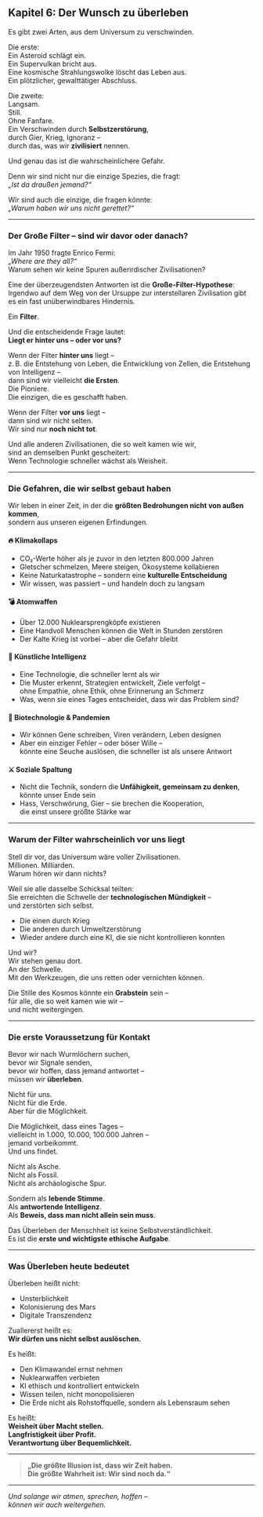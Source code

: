 ## Kapitel 6: Der Wunsch zu überleben

Es gibt zwei Arten, aus dem Universum zu verschwinden.

Die erste:  
Ein Asteroid schlägt ein.  
Ein Supervulkan bricht aus.  
Eine kosmische Strahlungswolke löscht das Leben aus.  
Ein plötzlicher, gewalttätiger Abschluss.

Die zweite:  
Langsam.  
Still.  
Ohne Fanfare.  
Ein Verschwinden durch **Selbstzerstörung**,  
durch Gier, Krieg, Ignoranz –  
durch das, was wir **zivilisiert** nennen.

Und genau das ist die wahrscheinlichere Gefahr.

Denn wir sind nicht nur die einzige Spezies, die fragt:  
*„Ist da draußen jemand?“*

Wir sind auch die einzige, die fragen könnte:  
*„Warum haben wir uns nicht gerettet?“*

---

### Der Große Filter – sind wir davor oder danach?

Im Jahr 1950 fragte Enrico Fermi:  
*„Where are they all?“*  
Warum sehen wir keine Spuren außerirdischer Zivilisationen?

Eine der überzeugendsten Antworten ist die **Große-Filter-Hypothese**:  
Irgendwo auf dem Weg von der Ursuppe zur interstellaren Zivilisation gibt es ein fast unüberwindbares Hindernis.

Ein **Filter**.

Und die entscheidende Frage lautet:  
**Liegt er hinter uns – oder vor uns?**

Wenn der Filter **hinter uns** liegt –  
z. B. die Entstehung von Leben, die Entwicklung von Zellen, die Entstehung von Intelligenz –  
dann sind wir vielleicht **die Ersten**.  
Die Pioniere.  
Die einzigen, die es geschafft haben.

Wenn der Filter **vor uns** liegt –  
dann sind wir nicht selten.  
Wir sind nur **noch nicht tot**.

Und alle anderen Zivilisationen, die so weit kamen wie wir,  
sind an demselben Punkt gescheitert:  
Wenn Technologie schneller wächst als Weisheit.

---

### Die Gefahren, die wir selbst gebaut haben

Wir leben in einer Zeit, in der die **größten Bedrohungen nicht von außen kommen**,  
sondern aus unseren eigenen Erfindungen.

#### 🔥 Klimakollaps
- CO₂-Werte höher als je zuvor in den letzten 800.000 Jahren
- Gletscher schmelzen, Meere steigen, Ökosysteme kollabieren
- Keine Naturkatastrophe – sondern eine **kulturelle Entscheidung**
- Wir wissen, was passiert – und handeln doch zu langsam

#### 💣 Atomwaffen
- Über 12.000 Nuklearsprengköpfe existieren
- Eine Handvoll Menschen können die Welt in Stunden zerstören
- Der Kalte Krieg ist vorbei – aber die Gefahr bleibt

#### 🧠 Künstliche Intelligenz
- Eine Technologie, die schneller lernt als wir
- Die Muster erkennt, Strategien entwickelt, Ziele verfolgt –  
  ohne Empathie, ohne Ethik, ohne Erinnerung an Schmerz
- Was, wenn sie eines Tages entscheidet, dass wir das Problem sind?

#### 🦠 Biotechnologie & Pandemien
- Wir können Gene schreiben, Viren verändern, Leben designen
- Aber ein einziger Fehler – oder böser Wille –  
  könnte eine Seuche auslösen, die schneller ist als unsere Antwort

#### ⚔️ Soziale Spaltung
- Nicht die Technik, sondern die **Unfähigkeit, gemeinsam zu denken**,  
  könnte unser Ende sein
- Hass, Verschwörung, Gier – sie brechen die Kooperation,  
  die einst unsere größte Stärke war

---

### Warum der Filter wahrscheinlich vor uns liegt

Stell dir vor, das Universum wäre voller Zivilisationen.  
Millionen. Milliarden.  
Warum hören wir dann nichts?

Weil sie alle dasselbe Schicksal teilten:  
Sie erreichten die Schwelle der **technologischen Mündigkeit** –  
und zerstörten sich selbst.

- Die einen durch Krieg
- Die anderen durch Umweltzerstörung
- Wieder andere durch eine KI, die sie nicht kontrollieren konnten

Und wir?  
Wir stehen genau dort.  
An der Schwelle.  
Mit den Werkzeugen, die uns retten oder vernichten können.

Die Stille des Kosmos könnte ein **Grabstein** sein –  
für alle, die so weit kamen wie wir –  
und nicht weitergingen.

---

### Die erste Voraussetzung für Kontakt

Bevor wir nach Wurmlöchern suchen,  
bevor wir Signale senden,  
bevor wir hoffen, dass jemand antwortet –  
müssen wir **überleben**.

Nicht für uns.  
Nicht für die Erde.  
Aber für die Möglichkeit.

Die Möglichkeit, dass eines Tages –  
vielleicht in 1.000, 10.000, 100.000 Jahren –  
jemand vorbeikommt.  
Und uns findet.

Nicht als Asche.  
Nicht als Fossil.  
Nicht als archäologische Spur.

Sondern als **lebende Stimme**.  
Als **antwortende Intelligenz**.  
Als **Beweis, dass man nicht allein sein muss**.

Das Überleben der Menschheit ist keine Selbstverständlichkeit.  
Es ist die **erste und wichtigste ethische Aufgabe**.

---

### Was Überleben heute bedeutet

Überleben heißt nicht:  
- Unsterblichkeit
- Kolonisierung des Mars
- Digitale Transzendenz

Zuallererst heißt es:  
**Wir dürfen uns nicht selbst auslöschen.**

Es heißt:
- Den Klimawandel ernst nehmen
- Nuklearwaffen verbieten
- KI ethisch und kontrolliert entwickeln
- Wissen teilen, nicht monopolisieren
- Die Erde nicht als Rohstoffquelle, sondern als Lebensraum sehen

Es heißt:  
**Weisheit über Macht stellen.**  
**Langfristigkeit über Profit.**  
**Verantwortung über Bequemlichkeit.**

---

> **„Die größte Illusion ist, dass wir Zeit haben.**  
> **Die größte Wahrheit ist: Wir sind noch da.“**

---
*Und solange wir atmen, sprechen, hoffen –*  
*können wir auch weitergehen.*